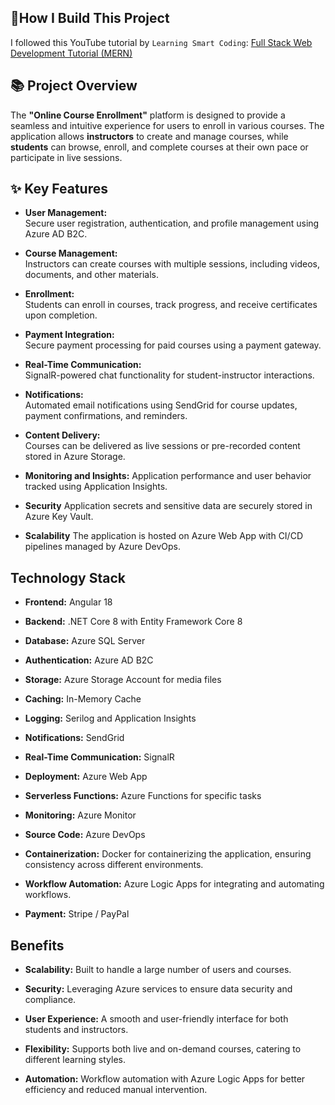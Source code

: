 ## 🔨How I Build This Project

 I followed this YouTube tutorial by `Learning Smart Coding`:
 [Full Stack Web Development Tutorial (MERN)](https://www.youtube.com/watch?v=Cxftp90K_ek)



## 📚 Project Overview

The **"Online Course Enrollment"** platform is designed to provide a seamless and intuitive experience for users to enroll in various courses. 
The application allows **instructors** to create and manage courses, while **students** can browse, enroll, and complete courses at their own pace or participate in live sessions.




## ✨ Key Features

- **User Management:**  
  Secure user registration, authentication, and profile management using Azure AD B2C.

- **Course Management:**  
  Instructors can create courses with multiple sessions, including videos, documents, and other materials.

- **Enrollment:**  
  Students can enroll in courses, track progress, and receive certificates upon completion.

- **Payment Integration:**  
  Secure payment processing for paid courses using a payment gateway.

- **Real-Time Communication:**  
  SignalR-powered chat functionality for student-instructor interactions.

- **Notifications:**  
  Automated email notifications using SendGrid for course updates, payment confirmations, and reminders.

- **Content Delivery:**  
  Courses can be delivered as live sessions or pre-recorded content stored in Azure Storage.

- **Monitoring and Insights:**
  Application performance and user behavior tracked using Application Insights.
  
- **Security**
  Application secrets and sensitive data are securely stored in Azure Key Vault.

- **Scalability**
  The application is hosted on Azure Web App with CI/CD pipelines managed by Azure DevOps.



## Technology Stack

- **Frontend:** Angular 18

- **Backend:** .NET Core 8 with Entity Framework Core 8

- **Database:** Azure SQL Server

- **Authentication:** Azure AD B2C

- **Storage:** Azure Storage Account for media files

- **Caching:** In-Memory Cache

- **Logging:** Serilog and Application Insights

- **Notifications:** SendGrid

- **Real-Time Communication:** SignalR

- **Deployment:** Azure Web App

- **Serverless Functions:** Azure Functions for specific tasks

- **Monitoring:** Azure Monitor

- **Source Code:** Azure DevOps

- **Containerization:** Docker for containerizing the application, ensuring consistency across different environments.
  
- **Workflow Automation:** Azure Logic Apps for integrating and automating workflows.
  
- **Payment:** Stripe / PayPal



## Benefits

- **Scalability:** Built to handle a large number of users and courses.
  
- **Security:** Leveraging Azure services to ensure data security and compliance.
  
- **User Experience:** A smooth and user-friendly interface for both students and instructors.
  
- **Flexibility:** Supports both live and on-demand courses, catering to different learning styles.
  
- **Automation:** Workflow automation with Azure Logic Apps for better efficiency and reduced manual intervention.











  
  
